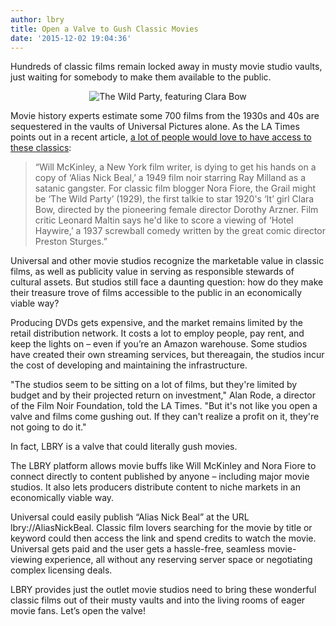 ```yaml
---
author: lbry
title: Open a Valve to Gush Classic Movies
date: '2015-12-02 19:04:36'
---
```


Hundreds of classic films remain locked away in musty movie studio vaults, just waiting for somebody to make them available to the public.

<p style="text-align: center;"><img src="http://i.imgur.com/Au1b610.jpg" alt="The Wild Party, featuring Clara Bow"></p>

Movie history experts estimate some 700 films from the 1930s and 40s are sequestered in the vaults of Universal Pictures alone. As the LA Times points out in a recent article, [a lot of people would love to have access to these classics](http://www.latimes.com/business/hiltzik/la-fi-hiltzik-20151025-column.html):

>“Will McKinley, a New York film writer, is dying to get his hands on a copy of ‘Alias Nick Beal,’ a 1949 film noir starring Ray Milland as a satanic gangster. For classic film blogger Nora Fiore, the Grail might be ‘The Wild Party’ (1929), the first talkie to star 1920's ‘It’ girl Clara Bow, directed by the pioneering female director Dorothy Arzner. Film critic Leonard Maltin says he'd like to score a viewing of ‘Hotel Haywire,’ a 1937 screwball comedy written by the great comic director Preston Sturges.”

Universal and other movie studios recognize the marketable value in classic films, as well as publicity value in serving as responsible stewards of cultural assets. But studios still face a daunting question: how do they make their treasure trove of films accessible to the public in an economically viable way?

Producing DVDs gets expensive, and the market remains limited by the retail distribution network. It costs a lot to employ people, pay rent, and keep the lights on – even if you’re an Amazon warehouse. Some studios have created their own streaming services, but thereagain, the studios incur the cost of developing and maintaining the infrastructure.

"The studios seem to be sitting on a lot of films, but they're limited by budget and by their projected return on investment," Alan Rode, a director of the Film Noir Foundation, told the LA Times. "But it's not like you open a valve and films come gushing out. If they can't realize a profit on it, they're not going to do it."

In fact, LBRY is a valve that could literally gush movies.

The LBRY platform allows movie buffs like Will McKinley and Nora Fiore to connect directly to content published by anyone – including major movie studios. It also lets producers distribute content to niche markets in an economically viable way.

Universal could easily publish “Alias Nick Beal” at the URL lbry://AliasNickBeal. Classic film lovers searching for the movie by title or keyword could then access the link and spend credits to watch the movie. Universal gets paid and the user gets a hassle-free, seamless movie-viewing experience, all without any reserving server space or negotiating complex licensing deals.

LBRY provides just the outlet movie studios need to bring these wonderful classic films out of their musty vaults and into the living rooms of eager movie fans. Let’s open the valve!
